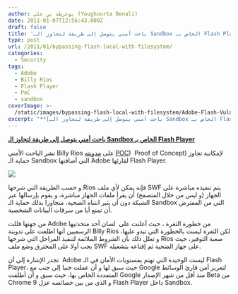 ```yaml
---
author: يوغرطة بن علي (Youghourta Benali)
date: 2011-01-07T12:56:43.000Z
draft: false
title: 'باحث أمني يتوصل إلى طريقة لتجاوز الـ Sandbox الخاص بـ Flash Player '
type: post
url: /2011/01/bypassing-flash-local-with-filesystem/
categories:
  - Security
tags:
  - Adobe
  - Billy Rios
  - Flash Player
  - PoC
  - sandbox
coverImage: >-
  /static/images/bypassing-flash-local-with-filesystem/Adobe-Flash-Vulnerability.jpg
excerpt: "**[باحث أمني يتوصل إلى طريقة لتجاوز الـ Sandbox الخاص بـ Flash Player](https://www.it-scoop.com/2011/01/bypassing-flash-local-with-filesystem)**\n\nنشر الباحث الأمني Billy Rios على [مدونته](http://xs-sniper.com/blog/2011/01/04/bypassing-flash%E2%80%99s-local-with-filesystem-sandbox/) [POC](http://en.wikipedia.org/wiki/Proof_of_concept)) \_Proof of Concept) لإمكانية تجاوز حماية الـ Sandbox التي أضافتها Adobe لقارئها Flash Player.\n\n\n\nو حسب الطريقة التي شرحها Rios فإنه يمكن"
---
```

**[باحث أمني يتوصل إلى طريقة لتجاوز الـ Sandbox الخاص بـ Flash Player](https://www.it-scoop.com/2011/01/bypassing-flash-local-with-filesystem)**

نشر الباحث الأمني Billy Rios على [مدونته](http://xs-sniper.com/blog/2011/01/04/bypassing-flash%E2%80%99s-local-with-filesystem-sandbox/) [POC](http://en.wikipedia.org/wiki/Proof_of_concept))  Proof of Concept) لإمكانية تجاوز حماية الـ Sandbox التي أضافتها Adobe لقارئها Flash Player.

![](/static/images/bypassing-flash-local-with-filesystem/Adobe-Flash-Vulnerability.jpg)

و حسب الطريقة التي شرحها Rios فإنه يمكن لأي ملف SWF يتم تنفيذه مباشرة على الجهاز (و ليس من خلال المتصفح) أن يقرأ ملفات الجهاز مباشرة، و يقوم بإرسالها عبر الشبكة دون أن يثير انتباه الضحية، متجاوزا بذلك حماية الـ Sandbox التي من المفترض أن تمنع أيا من سرقات البيانات الشخصية.

من جهتها قللت Adobe من خطورة الثغرة ، حيث أعلنت على  لسان أحد متحدثيها الرسميين أنها اطلعت على تدوينة Billy Rios لكن الثغرة ليست بالخطورة التي تبدو عليها، و تعلل ذلك بأن الشروط الملائمة لتنفيذ المراحل التي شرحها Rios صعبة التوفير، حيث يجب أولا على المخترق وضع ملف SWF على جهاز الضحية ثم إقناعه بتشغيله.

تجدر الإشارة إلى أن  Adobe ليست الوحيدة التي تهتم بمستويات الأمان في الـ Flash Player، حيث سبق لها و أن عملت جنبا إلى جنب مع Google لتعزيز أمن قارئ الوسائط المتعددة الخاص بها، حيث سبق و أن أطلقت Google منذ أقل من شهر الإصدار Beta من Chrome 9 و الذي من بين خصائصه عزل Flash Player داخل Sandbox.
